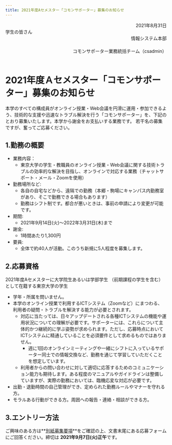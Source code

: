 ```yaml
---
title: 2021年度Aセメスター「コモンサポーター」募集のお知らせ
---
```


<div style="text-align: right;">2021年8月31日</div>
学生の皆さん
<div style="text-align: right;">情報システム本部
</div>　　　　　　　　　　　　　　　　　
<div style="text-align: right;">コモンサポーター業務統括チーム（csadmin）</div>　　　　　　　　　　　　　　　　　


# 2021年度Ａセメスター「コモンサポーター」募集のお知らせ

本学のすべての構成員がオンライン授業・Web会議を円滑に運用・参加できるよう、技術的な支援や迅速なトラブル解決を行う「コモンサポーター」を、下記のとおり募集いたします。本学から謝金をお支払いする業務です。
若干名の募集ですが、奮ってご応募ください。
　　　　　　　　　　　　　　　　
## 1.勤務の概要
* 業務内容：
    * 東京大学の学生・教職員のオンライン授業・Web会議に関する技術トラブルの効率的な解決を目指し、オンラインで対応する業務（チャットサポート・メール・Zoomを使用）
* 勤務場所など:
    * 各自の自宅などから、遠隔での勤務（本郷・駒場にキャンパス内勤務室があり、そこで勤務できる場合もあります）　
    * 勤務はシフト制です。都合が悪いときは、事前の申請により変更が可能です。
* 期間:
    * 2021年9月14日(火)～2022年3月31日(木)まで
* 謝金:　
    * 1時間あたり1,300円　
* 要員:
    * 全体で約40人が活動。このうち新規に5人程度を募集します。　　
## 2.応募資格
2021年度Aセメスターに大学院生あるいは学部学生 （前期課程の学生を含む）として在籍する東京大学の学生
* 学年・所属を問いません。
* 本学のオンライン授業で利用するICTシステム（Zoomなど）にまつわる、利用者の疑問・トラブルを解決する能力が必要とされます。
    * 対応に当たっては、日々アップデートされる各種ICTシステムの機能や運用状況についての理解が必要です。サポーターには、これらについて主体的かつ継続的に学ぶ姿勢が求められます。ただし、応募時点においてICTシステムに精通していることを必須要件として求めるものではありません。
        * 週に1回のオンラインミーティングや一緒にシフトに入っているサポーター同士での情報交換など、勤務を通じて学習していただくことを想定しています。
    * 利用者からの問い合わせに対して適切に応答するためのコミュニケーション能力も期待します。ある程度のマニュアルやガイドラインは整備していますが、実際の勤務においては、臨機応変な対応が必要です。
* 出勤・退勤時間の自己管理ができ、定められた勤務ルールやマナーを守れる方。
* モラルある行動ができる方。周囲への報告・連絡・相談ができる方。

## 3.エントリー方法　
ご興味のある方は**[別紙募集要項](common_2021A_application_details.pdf)**をご確認の上、文書末尾にある応募フォームにご回答ください。締切は **2021年9月7日(火)正午**です。



